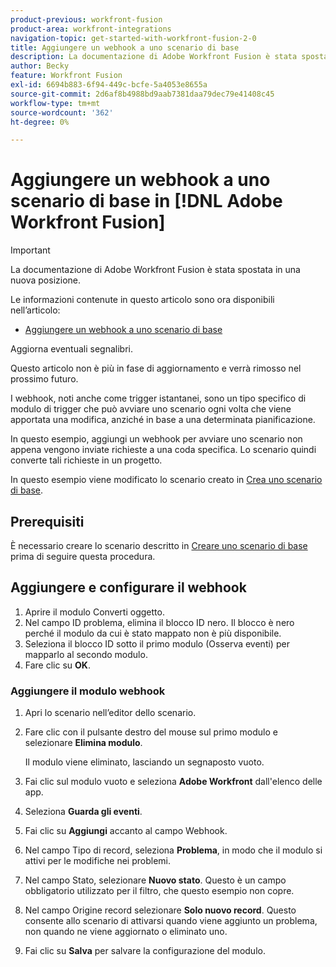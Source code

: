 ```yaml
---
product-previous: workfront-fusion
product-area: workfront-integrations
navigation-topic: get-started-with-workfront-fusion-2-0
title: Aggiungere un webhook a uno scenario di base
description: La documentazione di Adobe Workfront Fusion è stata spostata in una nuova posizione. Questo articolo è stato dichiarato obsoleto, ma contiene un collegamento al nuovo articolo che descrive questa funzionalità.
author: Becky
feature: Workfront Fusion
exl-id: 6694b883-6f94-449c-bcfe-5a4053e8655a
source-git-commit: 2d6af8b4988bd9aab7381daa79dec79e41408c45
workflow-type: tm+mt
source-wordcount: '362'
ht-degree: 0%

---
```


# Aggiungere un webhook a uno scenario di base in [!DNL Adobe Workfront Fusion]

>[!IMPORTANT]
>
>La documentazione di Adobe Workfront Fusion è stata spostata in una nuova posizione.
>
>Le informazioni contenute in questo articolo sono ora disponibili nell’articolo:
>
>* [Aggiungere un webhook a uno scenario di base](https://experienceleague.adobe.com/docs/workfront-fusion/using/build-practice-scenarios/add-a-webhook-to-basic-scenario.html)
>
>Aggiorna eventuali segnalibri.
>
>Questo articolo non è più in fase di aggiornamento e verrà rimosso nel prossimo futuro.

I webhook, noti anche come trigger istantanei, sono un tipo specifico di modulo di trigger che può avviare uno scenario ogni volta che viene apportata una modifica, anziché in base a una determinata pianificazione.

In questo esempio, aggiungi un webhook per avviare uno scenario non appena vengono inviate richieste a una coda specifica. Lo scenario quindi converte tali richieste in un progetto.

In questo esempio viene modificato lo scenario creato in [Crea uno scenario di base](/help/quicksilver/workfront-fusion/get-started/build-practice-scenarios/create-simple-scenario.md).

## Prerequisiti

È necessario creare lo scenario descritto in [Creare uno scenario di base](/help/quicksilver/workfront-fusion/get-started/build-practice-scenarios/create-simple-scenario.md) prima di seguire questa procedura.

## Aggiungere e configurare il webhook

1. Aprire il modulo Converti oggetto.
1. Nel campo ID problema, elimina il blocco ID nero. Il blocco è nero perché il modulo da cui è stato mappato non è più disponibile.
1. Seleziona il blocco ID sotto il primo modulo (Osserva eventi) per mapparlo al secondo modulo.
1. Fare clic su **OK**.

### Aggiungere il modulo webhook

1. Apri lo scenario nell’editor dello scenario.
1. Fare clic con il pulsante destro del mouse sul primo modulo e selezionare **Elimina modulo**.

   Il modulo viene eliminato, lasciando un segnaposto vuoto.

1. Fai clic sul modulo vuoto e seleziona **Adobe Workfront** dall&#39;elenco delle app.
1. Seleziona **Guarda gli eventi**.
1. Fai clic su **Aggiungi** accanto al campo Webhook.
1. Nel campo Tipo di record, seleziona **Problema**, in modo che il modulo si attivi per le modifiche nei problemi.
1. Nel campo Stato, selezionare **Nuovo stato**. Questo è un campo obbligatorio utilizzato per il filtro, che questo esempio non copre.
1. Nel campo Origine record selezionare **Solo nuovo record**. Questo consente allo scenario di attivarsi quando viene aggiunto un problema, non quando ne viene aggiornato o eliminato uno.
1. Fai clic su **Salva** per salvare la configurazione del modulo.
